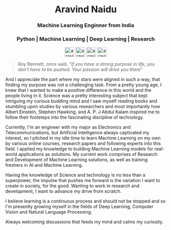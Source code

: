 <h1 align="center">Aravind Naidu</h1>
<h3 align="center">Machine Learning Enginner from India</h3>
<h3 align="center">Python | Machine Learning | Deep Learning | Research </h3>  

<p align="center">
<a href="www.linkedin.com/in/aravind-naidu" target="blank"><img align="center" src="https://cdn.jsdelivr.net/npm/simple-icons@3.0.1/icons/linkedin.svg" alt="aravindnaidulinkedin" height="30" width="30" /></a>
<a href="https://www.instagram.com/aravind.naidu/" target="blank"><img align="center" src="https://cdn.jsdelivr.net/npm/simple-icons@3.0.1/icons/instagram.svg" alt="aravindnaiduinstagram" height="30" width="30" /></a>
<a href="https://medium.com/@aravind.ai" target="blank"><img align="center" src="https://cdn.jsdelivr.net/npm/simple-icons@3.0.1/icons/medium.svg" alt="aravindnaidumedium" height="30" width="30" /></a>
<a href="https://twitter.com/aravind_ml" target="blank"><img align="center" src="https://cdn.jsdelivr.net/npm/simple-icons@3.0.1/icons/twitter.svg" alt="aravindnaidutwitter" height="30" width="30" /></a>
</p>


> Roy Bennett, once said,
> *"If you have a strong purpose in life, you don't have to be pushed. Your passion will drive you there"*

And I appreciate the part where my stars were aligned in such a way, that finding my purpose was not a challenging task.
From a pretty young age, I knew that I wanted to make a positive difference in this world and the people living in it.
Science was a pretty interesting subject that kept intriguing my curious budding mind and I saw myself reading books and stumbling upon studies by various researchers and most importantly how Albert Einstein, Stephen Hawking, and A. P. J Abdul Kalam inspired me to follow their footsteps into the fascinating discipline of technology.

Currently, I'm an engineer with my major as Electronics and Telecommunications, but Artificial Intelligence always captivated my interest, so I pitched in my idle time to learn Machine Learning on my own by various online courses, research papers and following experts into this field. 
I applied my knowledge to building Machine Learning models for real-world applications as solutions. 
My current work comprises of Research and Development of Machine Learning solutions, as well as training freshers in AI and Machine Learning.

Having the knowledge of Science and technology is no less than a superpower, the impulse that pushes me forward is the variation I want to create in society, for the good.
Wanting to work in research and development, I want to advance my drive from scratch. 

I believe learning is a continuous process and should not be stopped and so I'm presently growing myself in the fields of Deep Learning, Computer Vision and Natural Language Processing. 

Always welcoming discussions that feeds my mind and calms my curiosity.
